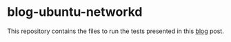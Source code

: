 # blog-ubuntu-networkd
This repository contains the files to run the tests presented in this [blog](https://gpl.code.de/blog/2017-07-21-ubuntu-switch-network-to-networkd/) post.

